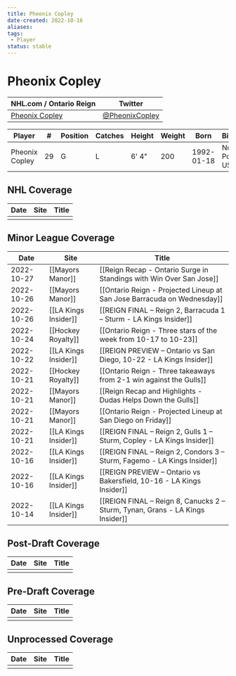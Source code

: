 ```yaml
---
title: Pheonix Copley
date-created: 2022-10-16
aliases: 
tags:
 - Player
status: stable
---
```


# Pheonix Copley

| NHL.com / Ontario Reign | Twitter                                 |
| ----------------------- | --------------------------------------- |
| [Pheonix Copley](https://www.nhl.com/player/pheonix-copley-8477831)           | [@PheonixCopley](https://twitter.com/PheonixCopley) | 

| Player         | \#  | Position | Catches | Height | Weight | Born       | Birthplace          | Draft |
| -------------- | --- | -------- | ------- | ------ | ------ | ---------- | ------------------- | ----- |
| Pheonix Copley | 29  | G        | L       | 6' 4"  | 200    | 1992-01-18 | North Pole, AK, USA |       | 



## NHL  Coverage
| Date | Site | Title |
| ---- | ---- | ----- |
|      |      |       |



## Minor League Coverage
| Date       | Site                 | Title                                                                   |
| ---------- | -------------------- | ----------------------------------------------------------------------- |
| 2022-10-27 | [[Mayors Manor]] | [[Reign Recap - Ontario Surge in Standings with Win Over San Jose]]                                                                                                |
| 2022-10-26 | [[Mayors Manor]] | [[Ontario Reign - Projected Lineup at San Jose Barracuda on Wednesday]]                                                                                                   |
| 2022-10-26 | [[LA Kings Insider]] | [[REIGN FINAL – Reign 2, Barracuda 1 – Sturm - LA Kings Insider]]                                                                             |
| 2022-10-24 | [[Hockey Royalty]] | [[Ontario Reign - Three stars of the week from 10-17 to 10-23]]                                                                                                |
| 2022-10-22 | [[LA Kings Insider]] | [[REIGN PREVIEW – Ontario vs San Diego, 10-22 - LA Kings Insider]]      |
| 2022-10-21 | [[Hockey Royalty]]   | [[Ontario Reign - Three takeaways from 2-1 win against the Gulls]]      |
| 2022-10-21 | [[Mayors Manor]]     | [[Reign Recap and Highlights - Dudas Helps Down the Gulls]]             |
| 2022-10-21 | [[Mayors Manor]]     | [[Ontario Reign - Projected Lineup at San Diego on Friday]]             |
| 2022-10-21 | [[LA Kings Insider]] | [[REIGN FINAL – Reign 2, Gulls 1 – Sturm, Copley - LA Kings Insider]]   |
| 2022-10-16 | [[LA Kings Insider]] | [[REIGN FINAL – Reign 2, Condors 3 – Sturm, Fagemo - LA Kings Insider]] |
| 2022-10-16 | [[LA Kings Insider]] | [[REIGN PREVIEW – Ontario vs Bakersfield, 10-16 - LA Kings Insider]]    |
| 2022-10-14 | [[LA Kings Insider]] | [[REIGN FINAL – Reign 8, Canucks 2 – Sturm, Tynan, Grans - LA Kings Insider]] |



## Post-Draft Coverage
| Date | Site | Title |
| ---- | ---- | ----- |
|      |      |       |



## Pre-Draft Coverage
| Date | Site | Title |
| ---- | ---- | ----- |
|      |      |       |


## Unprocessed Coverage
| Date | Site | Title |
| ---- | ---- | ----- |
|      |      |       |
